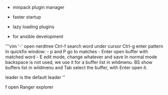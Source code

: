 * minpack plugin manager

* faster startup

* lazy loading plugins

* for ansible development

'''vim
'-' open nerdtree
Ctrl-f search word under cursor
Ctrl-g enter pattern
In quickfix window: - p and P go to matches
                    - Enter open buffer with matched word
                    - E edit mode, change whatever and save
In normal mode backspace is not used, we use it for a
buffer list in wildmenu.
BS show buffers list in wildmenu and Tab select the buffer,
with Enter open it.

leader is the default leader '\'

<leader>f open Ranger explorer
